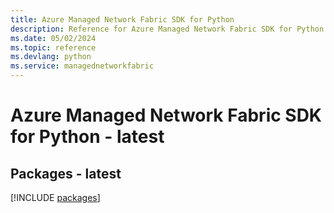 ```yaml
---
title: Azure Managed Network Fabric SDK for Python
description: Reference for Azure Managed Network Fabric SDK for Python
ms.date: 05/02/2024
ms.topic: reference
ms.devlang: python
ms.service: managednetworkfabric
---
```

# Azure Managed Network Fabric SDK for Python - latest
## Packages - latest
[!INCLUDE [packages](managed-network-fabric-index.md)]